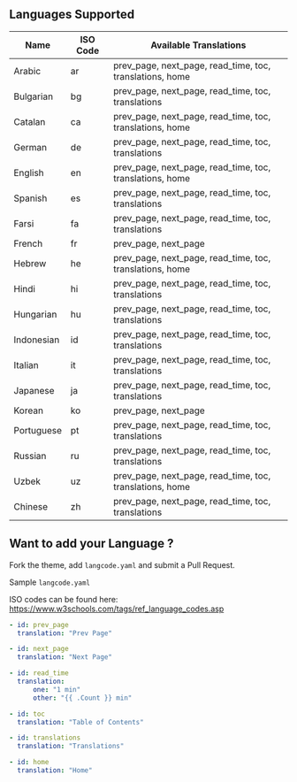 ## Languages Supported

| Name       | ISO Code | Available Translations                                   |
| ---------- | -------- | -------------------------------------------------------- |
| Arabic     | ar       | prev_page, next_page, read_time, toc, translations, home |
| Bulgarian  | bg       | prev_page, next_page, read_time, toc, translations       |
| Catalan    | ca       | prev_page, next_page, read_time, toc, translations, home |
| German     | de       | prev_page, next_page, read_time, toc, translations       |
| English    | en       | prev_page, next_page, read_time, toc, translations, home |
| Spanish    | es       | prev_page, next_page, read_time, toc, translations       |
| Farsi      | fa       | prev_page, next_page, read_time, toc, translations       |
| French     | fr       | prev_page, next_page                                     |
| Hebrew     | he       | prev_page, next_page, read_time, toc, translations, home |
| Hindi      | hi       | prev_page, next_page, read_time, toc, translations       |
| Hungarian  | hu       | prev_page, next_page, read_time, toc, translations       |
| Indonesian | id       | prev_page, next_page, read_time, toc, translations       |
| Italian    | it       | prev_page, next_page, read_time, toc, translations       |
| Japanese   | ja       | prev_page, next_page, read_time, toc, translations       |
| Korean     | ko       | prev_page, next_page                                     |
| Portuguese | pt       | prev_page, next_page, read_time, toc, translations       |
| Russian    | ru       | prev_page, next_page, read_time, toc, translations       |
| Uzbek      | uz       | prev_page, next_page, read_time, toc, translations, home |
| Chinese    | zh       | prev_page, next_page, read_time, toc, translations       |

## Want to add your Language ?

Fork the theme, add `langcode.yaml` and submit a Pull Request.

Sample `langcode.yaml`

ISO codes can be found here: https://www.w3schools.com/tags/ref_language_codes.asp

```yml
- id: prev_page
  translation: "Prev Page"

- id: next_page
  translation: "Next Page"

- id: read_time
  translation:
      one: "1 min"
      other: "{{ .Count }} min"

- id: toc
  translation: "Table of Contents"

- id: translations
  translation: "Translations"

- id: home
  translation: "Home"
```
